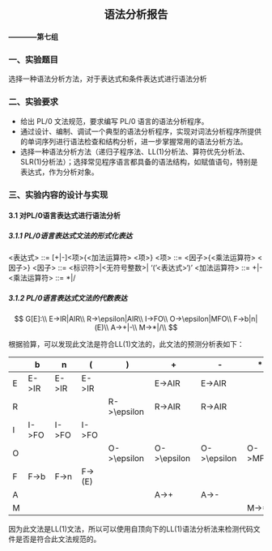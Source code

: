 ## <center>语法分析报告</center>

#### ————第七组

### 一、实验题目

选择一种语法分析方法，对于表达式和条件表达式进行语法分析

### 二、实验要求

- 给出 PL/0 文法规范，要求编写 PL/0 语言的语法分析程序。
- 通过设计、编制、调试一个典型的语法分析程序，实现对词法分析程序所提供的单词序列进行语法检查和结构分析，进一步掌握常用的语法分析方法。
- 选择一种语法分析方法（递归子程序法、LL(1)分析法、算符优先分析法、SLR(1)分析法）；选择常见程序语言都具备的语法结构，如赋值语句，特别是表达式，作为分析对象。

### 三、实验内容的设计与实现

#### 3.1 对PL/0语言表达式进行语法分析

##### 3.1.1 PL/0语言表达式文法的形式化表达

<表达式> ::= [+|-]<项>{<加法运算符> <项>}
<项> ::= <因子>{<乘法运算符> <因子>}
<因子> ::= <标识符>|<无符号整数>| ‘(’<表达式>‘)’
<加法运算符> ::= +|-
<乘法运算符> ::= *|/

##### 3.1.2 PL/0语言表达式文法的代数表达

$$
G[E]:\\
E->IR|AIR\\
R->\epsilon|AIR\\
I->FO\\
O->\epsilon|MFO\\
F->b|n|(E)\\
A->+|-\\
M->*|/\\
$$

根据验算，可以发现此文法是符合LL(1)文法的，此文法的预测分析表如下：

|      | b     | n     | (      | )           | +           | -           | *      | /      | #           |
| ---- | ----- | ----- | ------ | ----------- | ----------- | ----------- | ------ | ------ | ----------- |
| E    | E->IR | E->IR | E->IR  |             | E->AIR      | E->AIR      |        |        |             |
| R    |       |       |        | R->\epsilon | R->AIR      | R->AIR      |        |        | R->\epsilon |
| I    | I->FO | I->FO | I->FO  |             |             |             |        |        |             |
| O    |       |       |        | O->\epsilon | O->\epsilon | O->\epsilon | O->MFO | O->MFO | O->\epsilon |
| F    | F->b  | F->n  | F->(E) |             |             |             |        |        |             |
| A    |       |       |        |             | A->+        | A->-        |        |        |             |
| M    |       |       |        |             |             |             | M->*   | M->/   |             |

因为此文法是LL(1)文法，所以可以使用自顶向下的LL(1)语法分析法来检测代码文件是否是符合此文法规范的。

